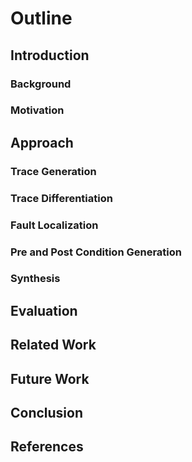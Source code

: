# Outline

## Introduction

### Background

### Motivation

## Approach

### Trace Generation

### Trace Differentiation

### Fault Localization

### Pre and Post Condition Generation

### Synthesis

## Evaluation

## Related Work

## Future Work

## Conclusion

## References
